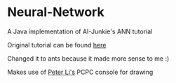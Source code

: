 # Neural-Network
A Java implementation of AI-Junkie's ANN tutorial

Original tutorial can be found [here](http://www.ai-junkie.com/ann/evolved/nnt1.html)

Changed it to ants because it made more sense to me :)

Makes use of [Peter Li's](https://github.com/tyuo9980) PCPC console for drawing
